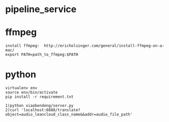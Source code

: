 # pipeline_service

# ffmpeg
```
install ffmpeg:  http://ericholsinger.com/general/install-ffmpeg-on-a-mac/
export PATH=path_to_ffmpeg:$PATH
```

# python
```
virtualenv env
source env/bin/activate
pip install -r requirement.txt

1)python xiaobendeng/server.py
2)curl 'localhost:8888/translate?object=audio_leancloud_class_name&&addr=audio_file_path' 
```
